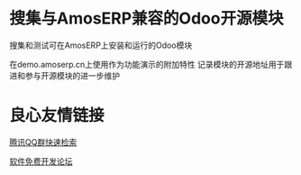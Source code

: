 # 搜集与AmosERP兼容的Odoo开源模块
搜集和测试可在AmosERP上安装和运行的Odoo模块

在demo.amoserp.cn上使用作为功能演示的附加特性
记录模块的开源地址用于跟进和参与开源模块的进一步维护

 # 良心友情链接

[腾讯QQ群快速检索](http://u.720life.cn/s/8cf73f7c)

[软件免费开发论坛](http://u.720life.cn/s/bbb01dc0)